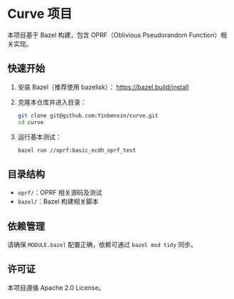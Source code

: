 # Curve 项目

本项目基于 Bazel 构建，包含 OPRF（Oblivious Pseudorandom Function）相关实现。

## 快速开始

1. 安装 Bazel（推荐使用 bazelisk）：
   https://bazel.build/install

2. 克隆本仓库并进入目录：
   ```sh
   git clone git@github.com:Yinbenxin/curve.git
   cd curve
   ```

3. 运行基本测试：
   ```sh
   bazel run //oprf:basic_ecdh_oprf_test
   ```

## 目录结构

- `oprf/`：OPRF 相关源码及测试
- `bazel/`：Bazel 构建相关脚本

## 依赖管理

请确保 `MODULE.bazel` 配置正确，依赖可通过 `bazel mod tidy` 同步。

## 许可证

本项目遵循 Apache 2.0 License。